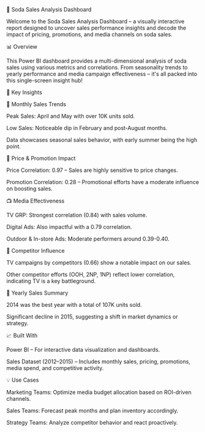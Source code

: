 🥤 Soda Sales Analysis Dashboard

Welcome to the Soda Sales Analysis Dashboard – a visually interactive report designed to uncover sales performance insights and decode the impact of pricing, promotions, and media channels on soda sales.


📊 Overview

This Power BI dashboard provides a multi-dimensional analysis of soda sales using various metrics and correlations. From seasonality trends to yearly performance and media campaign effectiveness – it's all packed into this single-screen insight hub!

📌 Key Insights

📅 Monthly Sales Trends

Peak Sales: April and May with over 10K units sold.

Low Sales: Noticeable dip in February and post-August months.

Data showcases seasonal sales behavior, with early summer being the high point.

💸 Price & Promotion Impact

Price Correlation: 0.97 – Sales are highly sensitive to price changes.

Promotion Correlation: 0.28 – Promotional efforts have a moderate influence on boosting sales.

📺 Media Effectiveness

TV GRP: Strongest correlation (0.84) with sales volume.

Digital Ads: Also impactful with a 0.79 correlation.

Outdoor & In-store Ads: Moderate performers around 0.39-0.40.

🥊 Competitor Influence

TV campaigns by competitors (0.66) show a notable impact on our sales.

Other competitor efforts (OOH, 2NP, 1NP) reflect lower correlation, indicating TV is a key battleground.

📆 Yearly Sales Summary

2014 was the best year with a total of 107K units sold.

Significant decline in 2015, suggesting a shift in market dynamics or strategy.

📈 Built With

Power BI – For interactive data visualization and dashboards.

Sales Dataset (2012–2015) – Includes monthly sales, pricing, promotions, media spend, and competitive activity.

💡 Use Cases

Marketing Teams: Optimize media budget allocation based on ROI-driven channels.

Sales Teams: Forecast peak months and plan inventory accordingly.

Strategy Teams: Analyze competitor behavior and react proactively.

